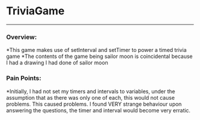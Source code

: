 # TriviaGame

- - -
### Overview:

*This game makes use of setInterval and setTimer to power a timed trivia game
*The contents of the game being sailor moon is coincidental because I had a drawing I had done of sailor moon

### Pain Points:
*Initially, I had not set my timers and intervals to variables, under the assumption that as there was only one of each, this would not cause problems. This caused problems. I found VERY strange behaviour upon answering the questions, the timer and interval would become very erratic. 
